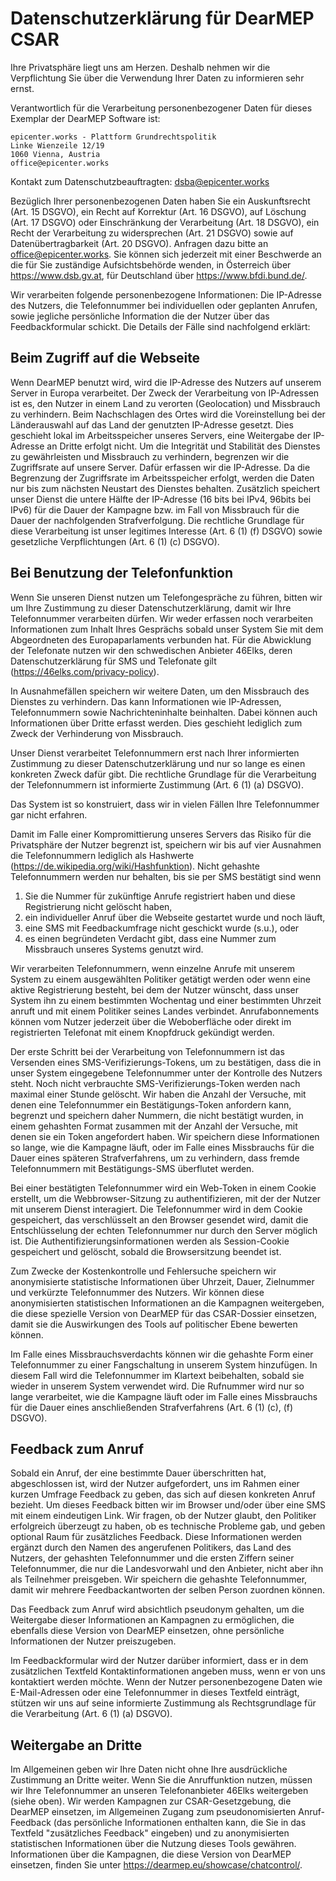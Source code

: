 # Datenschutzerklärung für DearMEP CSAR

Ihre Privatsphäre liegt uns am Herzen. Deshalb nehmen wir die Verpflichtung Sie über die Verwendung Ihrer Daten zu informieren sehr ernst.

Verantwortlich für die Verarbeitung personenbezogener Daten für dieses Exemplar der DearMEP Software ist:

```
epicenter.works - Plattform Grundrechtspolitik
Linke Wienzeile 12/19
1060 Vienna, Austria
office@epicenter.works
```

Kontakt zum Datenschutzbeauftragten: <dsba@epicenter.works>

Bezüglich Ihrer personenbezogenen Daten haben Sie ein Auskunftsrecht (Art. 15 DSGVO), ein Recht auf Korrektur (Art. 16 DSGVO), auf Löschung (Art. 17 DSGVO) oder Einschränkung der Verarbeitung (Art. 18 DSGVO), ein Recht der Verarbeitung zu widersprechen (Art. 21 DSGVO) sowie auf Datenübertragbarkeit (Art. 20 DSGVO).
Anfragen dazu bitte an <office@epicenter.works>.
Sie können sich jederzeit mit einer Beschwerde an die für Sie zuständige Aufsichtsbehörde wenden, in Österreich über https://www.dsb.gv.at, für Deutschland über https://www.bfdi.bund.de/.

Wir verarbeiten folgende personenbezogene Informationen: Die IP-Adresse des Nutzers, die Telefonnummer bei individuellen oder geplanten Anrufen, sowie jegliche persönliche Information die der Nutzer über das Feedbackformular schickt.
Die Details der Fälle sind nachfolgend erklärt:

## Beim Zugriff auf die Webseite

Wenn DearMEP benutzt wird, wird die IP-Adresse des Nutzers auf unserem Server in Europa verarbeitet.
Der Zweck der Verarbeitung von IP-Adressen ist es, den Nutzer in einem Land zu verorten (Geolocation) und Missbrauch zu verhindern.
Beim Nachschlagen des Ortes wird die Voreinstellung bei der Länderauswahl auf das Land der genutzten IP-Adresse gesetzt.
Dies geschieht lokal im Arbeitsspeicher unseres Servers, eine Weitergabe der IP-Adresse an Dritte erfolgt nicht.
Um die Integrität und Stabilität des Dienstes zu gewährleisten und Missbrauch zu verhindern, begrenzen wir die Zugriffsrate auf unsere Server. Dafür erfassen wir die IP-Adresse.
Da die Begrenzung der Zugriffsrate im Arbeitsspeicher erfolgt, werden die Daten nur bis zum nächsten Neustart des Dienstes behalten.
Zusätzlich speichert unser Dienst die untere Hälfte der IP-Adresse (16 bits bei IPv4, 96bits bei IPv6) für die Dauer der Kampagne bzw. im Fall von Missbrauch für die Dauer der nachfolgenden Strafverfolgung.
Die rechtliche Grundlage für diese Verarbeitung ist unser legitimes Interesse (Art. 6 (1) (f) DSGVO) sowie gesetzliche Verpflichtungen (Art. 6 (1) (c) DSGVO).

## Bei Benutzung der Telefonfunktion

Wenn Sie unseren Dienst nutzen um Telefongespräche zu führen, bitten wir um Ihre Zustimmung zu dieser Datenschutzerklärung, damit wir Ihre Telefonnummer verarbeiten dürfen.
Wir weder erfassen noch verarbeiten Informationen zum Inhalt Ihres Gesprächs sobald unser System Sie mit dem Abgeordneten des Europaparlaments verbunden hat.
Für die Abwicklung der Telefonate nutzen wir den schwedischen Anbieter 46Elks, deren Datenschutzerklärung für SMS und Telefonate gilt (<https://46elks.com/privacy-policy>).

In Ausnahmefällen speichern wir weitere Daten, um den Missbrauch des Dienstes zu verhindern.
Das kann Informationen wie IP-Adressen, Telefonnummern sowie Nachrichteninhalte beinhalten.
Dabei können auch Informationen über Dritte erfasst werden. Dies geschieht lediglich zum Zweck der Verhinderung von Missbrauch.

Unser Dienst verarbeitet Telefonnummern erst nach Ihrer informierten Zustimmung zu dieser Datenschutzerklärung und nur so lange es einen konkreten Zweck dafür gibt.
Die rechtliche Grundlage für die Verarbeitung der Telefonnummern ist informierte Zustimmung  (Art. 6 (1) (a) DSGVO).

Das System ist so konstruiert, dass wir in vielen Fällen Ihre Telefonnummer gar nicht erfahren.

Damit im Falle einer Kompromittierung unseres Servers das Risiko für die Privatsphäre der Nutzer begrenzt ist, speichern wir bis auf vier Ausnahmen die Telefonnummern lediglich als Hashwerte (<https://de.wikipedia.org/wiki/Hashfunktion>).
Nicht gehashte Telefonnummern werden nur behalten, bis sie per SMS bestätigt sind wenn
1) Sie die Nummer für zukünftige Anrufe registriert haben und diese Registrierung nicht gelöscht haben,
2) ein individueller Anruf über die Webseite gestartet wurde und noch läuft,
3) eine SMS mit Feedbackumfrage nicht geschickt wurde (s.u.), oder
4) es einen begründeten Verdacht gibt, dass eine Nummer zum Missbrauch unseres Systems genutzt wird.

Wir verarbeiten Telefonnummern, wenn einzelne Anrufe mit unserem System zu einem ausgewählten Politiker getätigt werden oder wenn eine aktive Registrierung besteht, bei dem der Nutzer wünscht, dass unser System ihn zu einem bestimmten Wochentag und einer bestimmten Uhrzeit anruft und mit einem Politiker seines Landes verbindet.
Anrufabonnements können vom Nutzer jederzeit über die Weboberfläche oder direkt im registrierten Telefonat mit einem Knopfdruck gekündigt werden.

Der erste Schritt bei der Verarbeitung von Telefonnummern ist das Versenden eines SMS-Verifizierungs-Tokens, um zu bestätigen, dass die in unser System eingegebene Telefonnummer unter der Kontrolle des Nutzers steht.
Noch nicht verbrauchte SMS-Verifizierungs-Token werden nach maximal einer Stunde gelöscht.
Wir haben die Anzahl der Versuche, mit denen eine Telefonnummer ein Bestätigungs-Token anfordern kann, begrenzt und speichern daher Nummern, die nicht bestätigt wurden, in einem gehashten Format zusammen mit der Anzahl der Versuche, mit denen sie ein Token angefordert haben.
Wir speichern diese Informationen so lange, wie die Kampagne läuft, oder im Falle eines Missbrauchs für die Dauer eines späteren Strafverfahrens, um zu verhindern, dass fremde Telefonnummern mit Bestätigungs-SMS überflutet werden.

Bei einer bestätigten Telefonnummer wird ein Web-Token in einem Cookie erstellt, um die Webbrowser-Sitzung zu authentifizieren, mit der der Nutzer mit unserem Dienst interagiert.
Die Telefonnummer wird in dem Cookie gespeichert, das verschlüsselt an den Browser gesendet wird, damit die Entschlüsselung der echten Telefonnummer nur durch den Server möglich ist.
Die Authentifizierungsinformationen werden als Session-Cookie gespeichert und gelöscht, sobald die Browsersitzung beendet ist.

Zum Zwecke der Kostenkontrolle und Fehlersuche speichern wir anonymisierte statistische Informationen über Uhrzeit, Dauer, Zielnummer und verkürzte Telefonnummer des Nutzers.
Wir können diese anonymisierten statistischen Informationen an die Kampagnen weitergeben, die diese spezielle Version von DearMEP für das CSAR-Dossier einsetzen, damit sie die Auswirkungen des Tools auf politischer Ebene bewerten können.

Im Falle eines Missbrauchsverdachts können wir die gehashte Form einer Telefonnummer zu einer Fangschaltung in unserem System hinzufügen.
In diesem Fall wird die Telefonnummer im Klartext beibehalten, sobald sie wieder in unserem System verwendet wird.
Die Rufnummer wird nur so lange verarbeitet, wie die Kampagne läuft oder im Falle eines Missbrauchs für die Dauer eines anschließenden Strafverfahrens (Art. 6 (1) (c), (f) DSGVO).

## Feedback zum Anruf

Sobald ein Anruf, der eine bestimmte Dauer überschritten hat, abgeschlossen ist, wird der Nutzer aufgefordert, uns im Rahmen einer kurzen Umfrage Feedback zu geben, das sich auf diesen konkreten Anruf bezieht.
Um dieses Feedback bitten wir im Browser und/oder über eine SMS mit einem eindeutigen Link.
Wir fragen, ob der Nutzer glaubt, den Politiker erfolgreich überzeugt zu haben, ob es technische Probleme gab, und geben optional Raum für zusätzliches Feedback.
Diese Informationen werden ergänzt durch den Namen des angerufenen Politikers, das Land des Nutzers, der gehashten Telefonnummer und die ersten Ziffern seiner Telefonnummer, die nur die Landesvorwahl und den Anbieter, nicht aber ihn als Teilnehmer preisgeben. Wir speichern die gehashte Telefonnummer, damit wir mehrere Feedbackantworten der selben Person zuordnen können.

Das Feedback zum Anruf wird absichtlich pseudonym gehalten, um die Weitergabe dieser Informationen an Kampagnen zu ermöglichen, die ebenfalls diese Version von DearMEP einsetzen, ohne persönliche Informationen der Nutzer preiszugeben.

Im Feedbackformular wird der Nutzer darüber informiert, dass er in dem zusätzlichen Textfeld Kontaktinformationen angeben muss, wenn er von uns kontaktiert werden möchte.
Wenn der Nutzer personenbezogene Daten wie E-Mail-Adressen oder eine Telefonnummer in dieses Textfeld einträgt, stützen wir uns auf seine informierte Zustimmung als Rechtsgrundlage für die Verarbeitung (Art. 6 (1) (a) DSGVO).

## Weitergabe an Dritte

Im Allgemeinen geben wir Ihre Daten nicht ohne Ihre ausdrückliche Zustimmung an Dritte weiter.
Wenn Sie die Anruffunktion nutzen, müssen wir Ihre Telefonnummer an unseren Telefonanbieter 46Elks weitergeben (siehe oben).
Wir werden Kampagnen zur CSAR-Gesetzgebung, die DearMEP einsetzen, im Allgemeinen Zugang zum pseudonomisierten Anruf-Feedback (das persönliche Informationen enthalten kann, die Sie in das Textfeld "zusätzliches Feedback" eingeben) und zu anonymisierten statistischen Informationen über die Nutzung dieses Tools gewähren.
Informationen über die Kampagnen, die diese Version von DearMEP einsetzen, finden Sie unter <https://dearmep.eu/showcase/chatcontrol/>.
